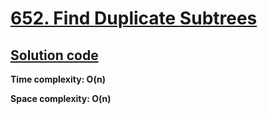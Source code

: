 # [652. Find Duplicate Subtrees](https://leetcode.com/problems/find-duplicate-subtrees/description/)

## [Solution code](https://github.com/alexengrig/leetcode/blob/main/src/main/java/dev/alexengrig/leetcode/_652_find_duplicate_subtrees/Solution.java)

**Time complexity: O(n)**

**Space complexity: O(n)**
